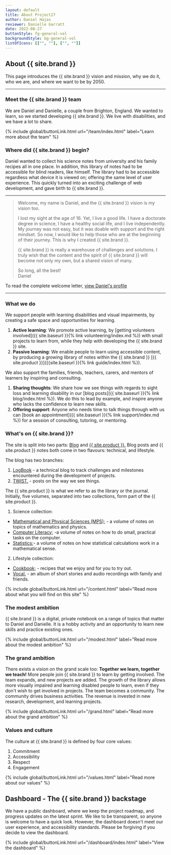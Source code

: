 ```yaml
---
layout: default
title: About Project27
author: Daniel Hajas
reviewer: Danielle Garratt
date: 2022-08-27
buttonStyle: fg-general-vol
backgroundStyle: bg-general-vol
listOfIcons: [["", ""], ["", ""]]
---
```

## About {{ site.brand }}

This page introduces the {{ site.brand }} vision and mission, why we do it, who we are, and where we want to be by 2050.

---

### Meet the {{ site.brand }} team

We are Daniel and Danielle, a couple from Brighton, England. We wanted to learn, so we started developing {{ site.brand }}. We live with disabilities, and we have a lot to share.

{% include global/buttonLink.html url="/team/index.html" label="Learn more about the team" %}

### Where did {{ site.brand }} begin?

Daniel wanted to collect his science notes from university and his family recipes all in one place. In addition, this library of notes had to be accessible for blind readers, like himself. The library had to be accessible regardless what device it is viewed on; offering the same level of user experience. This quickly turned into an exciting challenge of web development, and gave birth to {{ site.brand }}.

---

> Welcome, my name is Daniel, and the {{ site.brand }} vision is my vision too.
>
> I lost my sight at the age of 16. Yet, I live a good life.
I have a doctorate degree in science, I have a healthy social life, and I live independently.
My journey was not easy, but it was doable with support and the right mindset.
So now, I would like to help those who are at the beginning of their journey.
This is why I created {{ site.brand }}.
>
> {{ site.brand }} is really a warehouse of challenges and solutions.
> I truly wish that the content and the spirit of {{ site.brand }} will become not only my own, but a shared vision of many.
>
> So long, all the best!  
> Daniel

To read the complete welcome letter, [view Daniel's profile](./team/Daniel/Daniel.html)

---

### What we do

We support people with learning disabilities and visual impairments, by creating a safe space and opportunities for learning.

1. **Active learning**: We promote active learning, by [getting volunteers involved]({{ site.baseurl }}{% link volunteering/index.md %}) with small projects to learn from, while they help with developing the {{ site.brand }} site.
2. **Passive learning**: We enable people to learn using accessible content, by producing a growing library of notes within the {{ site.brand }} [{{ site.product }}]({{site.baseurl }}{% link guide/index.html %}).

We also support the families, friends, teachers, carers, and mentors of learners by inspiring and consulting.

1. **Sharing thoughts**: We share how we see things with regards to sight loss and learning disability in our [blog posts]({{ site.baseurl }}{% link blog/index.html %}). We do this to lead by example, and inspire anyone who lacks the confidence to learn new skills.
2. **Offering support**: Anyone who needs time to talk things through with us can [book an appointment]({{ site.baseurl }}{% link support/index.md %}) for a session of consulting, tutoring, or mentoring.

### What's on {{ site.brand }}?

The site is split into two parts: [Blog](./blog/index.html) and [{{ site.product }}.](./guide/index.html)
Blog posts and {{ site.product }} notes both come in two flavours: technical, and lifestyle.

The blog has two branches:

1. [LogBook](./blog/logbook/index.html) - a technical blog to track challenges and milestones encountered during the development of projects.
2. [TWIST.](./blog/twist/index.html) - posts on the way we see things.

The {{ site.product }} is what we refer to as the library or the journal.
Initially, five volumes, separated into two collections, form part of the {{ site.product }}.

1. Science collection:
  * [Mathematical and Physical Sciences (MPS);](./guide/MPS/index.html) - a volume of notes on topics of mathematics and physics.
  * [Computer Literacy;](./guide/CL/index.html) -a volume of notes on how to do small, practical tasks on the computer.
  * [Statistics;](./guide/statistics/index.html)- a volume of notes on how statistical calculations work in a mathematical sense.
2. Lifestyle collection:
  * [Cookbook;](./guide/cookbook/index.html) - recipes that we enjoy and for you to try out.
  * [Vocal.](./guide/vocal/index.html) - an album of short stories and audio recordings with family and friends.

{% include global/buttonLink.html url="/content.html" label="Read more about what you will find on this site" %}

### The modest ambition

{{ site.brand }} is a digital, private notebook on a range of topics that matter to Daniel and Danielle. It is a hobby activity and an opportunity to learn new skills and practice existing ones.

{% include global/buttonLink.html url="/modest.html" label="Read more about the modest ambition" %}

### The grand ambition

There exists a vision on the grand scale too: 
**Together we learn, together we teach!**
More people join {{ site.brand }} to learn by getting involved.
The team expands, and new projects are added.
The growth of the library allows more visually impaired and learning disabled people to learn, even if they don't wish to get involved in projects.
The team becomes a community.
The community drives business activities.
The revenue is invested in new research, development, and learning projects.

{% include global/buttonLink.html url="/grand.html" label="Read more about the grand ambition" %}

### Values and culture

The culture at {{ site.brand }} is defined by four core values:

1. Commitment
2. Accessibility
3. Respect
4. Engagement

{% include global/buttonLink.html url="/values.html" label="Read more about our values" %}

## Dashboard - The {{ site.brand }} backstage

We have a public dashboard, where we keep the project roadmap, and progress updates on the latest sprint. We like to be transparent, so anyone is welcome to have a quick look. However, the dashboard doesn't meet our user experience, and accessibility standards. Please be forgiving if you decide to view the dashboard.

{% include global/buttonLink.html url="/dashboard/index.html" label="View the dashboard" %}
